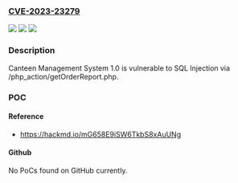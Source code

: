 ### [CVE-2023-23279](https://cve.mitre.org/cgi-bin/cvename.cgi?name=CVE-2023-23279)
![](https://img.shields.io/static/v1?label=Product&message=n%2Fa&color=blue)
![](https://img.shields.io/static/v1?label=Version&message=n%2Fa&color=blue)
![](https://img.shields.io/static/v1?label=Vulnerability&message=n%2Fa&color=brighgreen)

### Description

Canteen Management System 1.0 is vulnerable to SQL Injection via /php_action/getOrderReport.php.

### POC

#### Reference
- https://hackmd.io/mG658E9iSW6TkbS8xAuUNg

#### Github
No PoCs found on GitHub currently.


